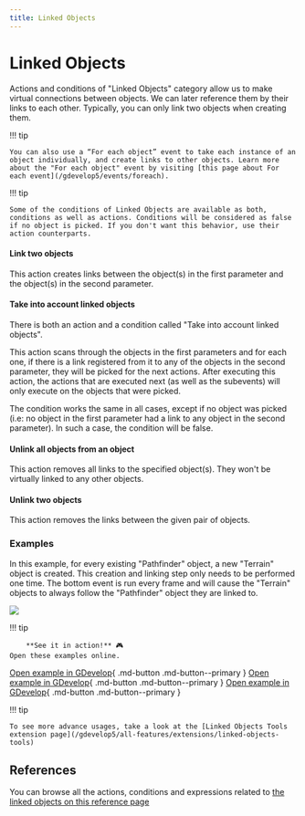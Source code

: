 ```yaml
---
title: Linked Objects
---
```

# Linked Objects

Actions and conditions of "Linked Objects" category allow us to make virtual connections between objects. We can later reference them by their links to each other. Typically, you can only link two objects when creating them.

!!! tip

    You can also use a “For each object” event to take each instance of an object individually, and create links to other objects. Learn more about the "For each object" event by visiting [this page about For each event](/gdevelop5/events/foreach).

!!! tip


    Some of the conditions of Linked Objects are available as both, conditions as well as actions. Conditions will be considered as false if no object is picked. If you don't want this behavior, use their action counterparts.


#### Link two objects

This action creates links between the object(s) in the first parameter and the object(s) in the second parameter.

#### Take into account linked objects

There is both an action and a condition called "Take into account linked objects".

This action scans through the objects in the first parameters and for each one, if there is a link registered from it to any of the objects in the second parameter, they will be picked for the next actions. After executing this action, the actions that are executed next (as well as the subevents) will only execute on the objects that were picked.

The condition works the same in all cases, except if no object was picked (i.e: no object in the first parameter had a link to any object in the second parameter). In such a case, the condition will be false.

#### Unlink all objects from an object

This action removes all links to the specified object(s). They won't be virtually linked to any other objects.

#### Unlink two objects

This action removes the links between the given pair of objects.

### Examples

In this example, for every existing "Pathfinder" object, a new "Terrain" object is created.  This creation and linking step only needs to be performed one time.  The bottom event is run every frame and will cause the "Terrain" objects to always follow the "Pathfinder" object they are linked to.

![](/gdevelop5/all-features/linkobjectsandfollowposition.png)

!!! tip

        **See it in action!** 🎮
    Open these examples online.

[Open example in GDevelop](https://editor.gdevelop.io/?project=example://magnet){ .md-button .md-button--primary }
[Open example in GDevelop](https://editor.gdevelop.io/?project=example://basic-artificial-intelligence){ .md-button .md-button--primary }
[Open example in GDevelop](https://editor.gdevelop.io/?project=example://pin-object-to-another-multiple-parents){ .md-button .md-button--primary }

!!! tip


    To see more advance usages, take a look at the [Linked Objects Tools extension page](/gdevelop5/all-features/extensions/linked-objects-tools)

## References

You can browse all the actions, conditions and expressions related to [the linked objects on this reference page](/gdevelop5/all-features/linked-objects/reference/)
